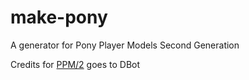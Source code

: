 # make-pony
A generator for Pony Player Models Second Generation

Credits for [PPM/2](https://git.dbot.serealia.ca/Ponyscape-open/PPM2) goes to DBot
